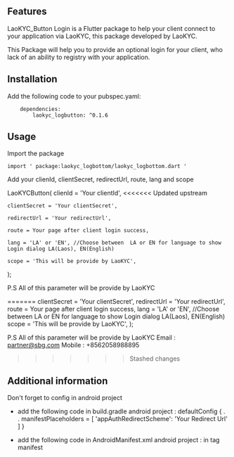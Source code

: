 <!-- 
This README describes the package. If you publish this package to pub.dev,
this README's contents appear on the landing page for your package.

For information about how to write a good package README, see the guide for
[writing package pages](https://dart.dev/guides/libraries/writing-package-pages). 

For general information about developing packages, see the Dart guide for
[creating packages](https://dart.dev/guides/libraries/create-library-packages)
and the Flutter guide for
[developing packages and plugins](https://flutter.dev/developing-packages). 
-->



## Features

LaoKYC_Button Login is a Flutter package to help your client connect to your application via LaoKYC, 
this package developed by LaoKYC.

This Package will help you to provide an optional login for your client, who lack of an ability
to registry with your application.

## Installation
Add the following code to your pubspec.yaml:

        dependencies:
            laokyc_logbutton: ^0.1.6

## Usage

Import the package

    import ' package:laokyc_logbottom/laokyc_logbottom.dart '

Add your clienId, clientSecret, redirectUrl, route, lang and scope

LaoKYCButton(
    clienId = 'Your clientId',
<<<<<<< Updated upstream

    clientSecret = 'Your clientSecret',

    redirectUrl = 'Your redirectUrl',

    route = Your page after client login success,

    lang = 'LA' or 'EN', //Choose between  LA or EN for language to show Login dialog LA(Laos), EN(English)

    scope = 'This will be provide by LaoKYC',
);

P.S All of this parameter will be provide by LaoKYC

=======
    clientSecret = 'Your clientSecret',
    redirectUrl = 'Your redirectUrl',
    route = Your page after client login success,
    lang = 'LA' or 'EN', //Choose between  LA or EN for language to show Login dialog LA(Laos), EN(English)
    scope = 'This will be provide by LaoKYC',
    );

P.S All of this parameter will be provide by LaoKYC
Email : partner@sbg.com
Mobile : +8562058988895
>>>>>>> Stashed changes

## Additional information

Don't forget to config in android project

- add the following code in build.gradle android project : 
 defaultConfig {
 .
 .
 manifestPlaceholders = [
 'appAuthRedirectScheme': 'Your Redirect Url'
 ]
 }

 - add the following code in AndroidManifest.xml android project :
in tag manifest
<queries>
 <intent>
 <action android:name="android.intent.action.VIEW" />
 <category android:name="android.intent.category.BROWSABLE" />
 <data android:scheme="https" />
 </intent>
 <intent>
 <action android:name="android.intent.action.VIEW" />
 <category android:name="android.intent.category.APP_BROWSER" />
 <data android:scheme="https" />
 </intent>
</queries>
